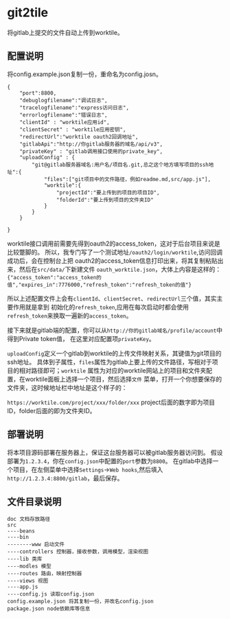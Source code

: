 # git2tile

将gitlab上提交的文件自动上传到worktile。

## 配置说明
将config.example.json复制一份，重命名为config.josn。

```
{
    "port":8800,
	"debuglogfilename":"调试日志",
	"tracelogfilename":"express访问日志",
	"errorlogfilename":"错误日志",
    "clientId" : "worktile应用id",
    "clientSecret" : "worktile应用密钥",
    "redirectUrl":"worktile oauth2回调地址",
    "gitlabApi":"http://你gitlab服务器的域名/api/v3",
    "privateKey" : "gitlab调用接口使用的private_key",
    "uploadConfig" : {
        "git@gitlab服务器域名:用户名/项目名.git,总之这个地方填写项目的ssh地址":{
            "files":["git项目中的文件路径，例如readme.md,src/app.js"],
            "worktile":{
                "projectId":"要上传到的项目的项目ID",
                "folderId":"要上传到项目的文件夹ID"
            }
        }
    }

}
```
worktile接口调用前需要先得到oauth2的access_token，这对于后台项目来说是比较蹩脚的。
所以，我专门写了一个测试地址`/oauth2/login/worktile`,访问回调成功后，会在控制台上把
oauth2的access_token信息打印出来，将其复制粘贴出来，然后在`src/data/`下新建文件
`oauth_worktile.json`，大体上内容是这样的：
```{"access_token":"access_token的值","expires_in":7776000,"refresh_token":"refresh_token的值"}```

所以上述配置文件上会有`clientId`、`clientSecret`、`redirectUrl`三个值，其实主要作用就是拿到
初始化的`refresh_token`,应用在每次启动时都会使用`refresh_token`来换取一遍新的`access_token`。

接下来就是gitlab端的配置，你可以从`http://你的gitlab域名/profile/account`中得到Private token值，
在这里对应配置项`privateKey`。

`uploadConfig`定义一个gitlab到worktile的上传文件映射关系，其键值为git项目的ssh地址。
具体到子属性，`files`属性为gitlab上要上传的文件路径，写相对于项目的相对路径即可；`worktile`
属性为对应的worktile网站上的项目和文件夹配置，在worktile面板上选择一个项目，然后选择`文件`
菜单，打开一个你想要保存的文件夹，这时候地址栏中地址是这个样子的：

`https://worktile.com/project/xxx/folder/xxx`
project后面的数字即为项目ID，folder后面的即为文件夹ID。


## 部署说明
将本项目源码部署在服务器上，保证这台服务器可以被gitlab服务器访问到。
假设部署为`1.2.3.4`，你在`config.json`中配置的`port`参数为`8800`。
在gitlab中选择一个项目，在左侧菜单中选择`Settings`->`Web hooks`,然后填入
`http://1.2.3.4:8800/gitlab`，最后保存。

## 文件目录说明
```
doc 文档存放路径
src
----beans
----bin 
--------www 启动文件
----controllers 控制器，接收参数，调用模型，渲染视图
----lib 类库
----modles 模型
----routes 路由，映射控制器
----views 视图
----app.js
----config.js 读取config.json
config.example.json 将其复制一份，并改名config.json
package.json node依赖库等信息
```
